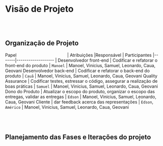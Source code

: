 # Visão de Projeto
</br>
</br>

## Organização de Projeto

Papel &nbsp; &nbsp; &nbsp; &nbsp; &nbsp; &nbsp; &nbsp; &nbsp; &nbsp; &nbsp; &nbsp; &nbsp; &nbsp; &nbsp; &nbsp;&nbsp; &nbsp; &nbsp; &nbsp; &nbsp; &nbsp; | Atribuições |Responsável | Participantes
|-------|------------------- | 
Desenvolvedor front-end | Codificar e refatorar o front-end do produto | `Manoel` | Manoel, Vinicius, Samuel, Leonardo, Caua, Geovani
Desenvolvedor back-end | Codificar e refatorar o back-end do produto | `Cauã` | Manoel, Vinicius, Samuel, Leonardo, Caua, Geovani
Quality Assurance | Codificar testes, estressar o código, assegurar a realização de boas práticas | `Samuel` | Manoel, Vinicius, Samuel, Leonardo, Caua, Geovani
Dono do Produto | Atualizar o escopo do produto, organizar o escopo das entregas, validar as entregas | `Edson` | Manoel, Vinicius, Samuel, Leonardo, Caua, Geovani
Cliente | dar feedback acerca das representações | `Edson`, ` Américo` | Manoel, Vinicius, Samuel, Leonardo, Caua, Geovani

</br>
</br>

## Planejamento das Fases e Iterações do projeto
